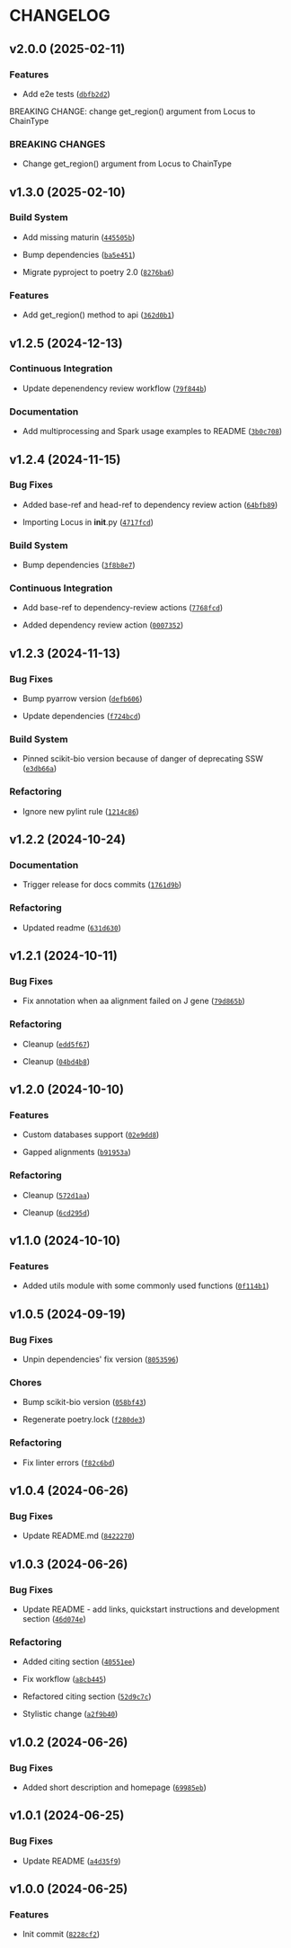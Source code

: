 # CHANGELOG


## v2.0.0 (2025-02-11)

### Features

- Add e2e tests
  ([`dbfb2d2`](https://github.com/NaturalAntibody/riot_na/commit/dbfb2d296c8f1f14645a6ffed9c549bbfff27b84))

BREAKING CHANGE: change get_region() argument from Locus to ChainType

### BREAKING CHANGES

- Change get_region() argument from Locus to ChainType


## v1.3.0 (2025-02-10)

### Build System

- Add missing maturin
  ([`445505b`](https://github.com/NaturalAntibody/riot_na/commit/445505bd1783e4b630d335e7d9388f2716f88762))

- Bump dependencies
  ([`ba5e451`](https://github.com/NaturalAntibody/riot_na/commit/ba5e45174a44d5433766a12c296f71edc43004e7))

- Migrate pyproject to poetry 2.0
  ([`8276ba6`](https://github.com/NaturalAntibody/riot_na/commit/8276ba60f4217db11efcc497486b720c84da1843))

### Features

- Add get_region() method to api
  ([`362d0b1`](https://github.com/NaturalAntibody/riot_na/commit/362d0b18ae9c758609e4c12ec4a985fb0bc3c104))


## v1.2.5 (2024-12-13)

### Continuous Integration

- Update depenendency review workflow
  ([`79f844b`](https://github.com/NaturalAntibody/riot_na/commit/79f844bce6ebea827d7e6b9ae973b8160f56f915))

### Documentation

- Add multiprocessing and Spark usage examples to README
  ([`3b0c708`](https://github.com/NaturalAntibody/riot_na/commit/3b0c70880fbef73707203192815e2e6243cce67a))


## v1.2.4 (2024-11-15)

### Bug Fixes

- Added base-ref and head-ref to dependency review action
  ([`64bfb89`](https://github.com/NaturalAntibody/riot_na/commit/64bfb89e6c2cdc06d96e9c85a69c5442511723d9))

- Importing Locus in __init__.py
  ([`4717fcd`](https://github.com/NaturalAntibody/riot_na/commit/4717fcdedd24182a40b79dd37e2178803784d6ae))

### Build System

- Bump dependencies
  ([`3f8b8e7`](https://github.com/NaturalAntibody/riot_na/commit/3f8b8e75194874f7a1c00dfc58c174e31dc298cf))

### Continuous Integration

- Add base-ref to dependency-review actions
  ([`7768fcd`](https://github.com/NaturalAntibody/riot_na/commit/7768fcda50e1661c5279ae4ae34abd880888575c))

- Added dependency review action
  ([`0007352`](https://github.com/NaturalAntibody/riot_na/commit/0007352e95dc7e549b49cc88af1ea8c9d596ea7e))


## v1.2.3 (2024-11-13)

### Bug Fixes

- Bump pyarrow version
  ([`defb606`](https://github.com/NaturalAntibody/riot_na/commit/defb6066d4867940998b6025a7e5d0680d44da69))

- Update dependencies
  ([`f724bcd`](https://github.com/NaturalAntibody/riot_na/commit/f724bcd900a659a26c9819ca2d672169c4ff4af7))

### Build System

- Pinned scikit-bio version because of danger of deprecating SSW
  ([`e3db66a`](https://github.com/NaturalAntibody/riot_na/commit/e3db66aad9d1d23a9660967b7dce1fe46b31836b))

### Refactoring

- Ignore new pylint rule
  ([`1214c86`](https://github.com/NaturalAntibody/riot_na/commit/1214c8632092627cc8f3163bba6f198cf26c9cf8))


## v1.2.2 (2024-10-24)

### Documentation

- Trigger release for docs commits
  ([`1761d9b`](https://github.com/NaturalAntibody/riot_na/commit/1761d9b11297a511ba5c90433fbf6adb6a36ec67))

### Refactoring

- Updated readme
  ([`631d630`](https://github.com/NaturalAntibody/riot_na/commit/631d630fe4ad27c6a2252f6e0e4d984f2a2b1114))


## v1.2.1 (2024-10-11)

### Bug Fixes

- Fix annotation when aa alignment failed on J gene
  ([`79d865b`](https://github.com/NaturalAntibody/riot_na/commit/79d865b601570e68e784d2f42b847fd026b942de))

### Refactoring

- Cleanup
  ([`edd5f67`](https://github.com/NaturalAntibody/riot_na/commit/edd5f6747205fbb4a66bf6db01408526b6ce52af))

- Cleanup
  ([`04bd4b8`](https://github.com/NaturalAntibody/riot_na/commit/04bd4b81a68fda7355f4e447ef5a4ebbc448de60))


## v1.2.0 (2024-10-10)

### Features

- Custom databases support
  ([`02e9dd8`](https://github.com/NaturalAntibody/riot_na/commit/02e9dd89cc64a49ed223a1e3d979f0fb9779a6ef))

- Gapped alignments
  ([`b91953a`](https://github.com/NaturalAntibody/riot_na/commit/b91953ad287d9e14b0f77461fb986a08612ee7d1))

### Refactoring

- Cleanup
  ([`572d1aa`](https://github.com/NaturalAntibody/riot_na/commit/572d1aaee93d83365ccd94bfdc1af3e511ba88a8))

- Cleanup
  ([`6cd295d`](https://github.com/NaturalAntibody/riot_na/commit/6cd295deb929c63dccfe642a50228b9ce0b883e9))


## v1.1.0 (2024-10-10)

### Features

- Added utils module with some commonly used functions
  ([`0f114b1`](https://github.com/NaturalAntibody/riot_na/commit/0f114b176b926aab7133101b0d0340abc5f42866))


## v1.0.5 (2024-09-19)

### Bug Fixes

- Unpin dependencies' fix version
  ([`8053596`](https://github.com/NaturalAntibody/riot_na/commit/8053596cacfaca9c7062b1d2180960b083ddd04c))

### Chores

- Bump scikit-bio version
  ([`058bf43`](https://github.com/NaturalAntibody/riot_na/commit/058bf436d5cb8cb2586ad1fc56a1312ca746946c))

- Regenerate poetry.lock
  ([`f280de3`](https://github.com/NaturalAntibody/riot_na/commit/f280de3dced15221c3eec21a019aa167e609da0f))

### Refactoring

- Fix linter errors
  ([`f82c6bd`](https://github.com/NaturalAntibody/riot_na/commit/f82c6bd6320c34f2c29e75071638e23b90408c16))


## v1.0.4 (2024-06-26)

### Bug Fixes

- Update README.md
  ([`8422270`](https://github.com/NaturalAntibody/riot_na/commit/84222708f7fb1c06cd74d15fb1b057d617242e2d))


## v1.0.3 (2024-06-26)

### Bug Fixes

- Update README - add links, quickstart instructions and development section
  ([`46d074e`](https://github.com/NaturalAntibody/riot_na/commit/46d074eac245ef67f3e6ce4c607b90fe94a6c907))

### Refactoring

- Added citing section
  ([`40551ee`](https://github.com/NaturalAntibody/riot_na/commit/40551eef5844eaf40587dadabaff0751441ca1e8))

- Fix workflow
  ([`a8cb445`](https://github.com/NaturalAntibody/riot_na/commit/a8cb4459f9151e98b7d203e0c94ba607d0b58feb))

- Refactored citing section
  ([`52d9c7c`](https://github.com/NaturalAntibody/riot_na/commit/52d9c7c1d6526c9458089ae27184df78867f0591))

- Stylistic change
  ([`a2f9b40`](https://github.com/NaturalAntibody/riot_na/commit/a2f9b403e3d788f368d85ac85e4f742719281798))


## v1.0.2 (2024-06-26)

### Bug Fixes

- Added short description and homepage
  ([`69985eb`](https://github.com/NaturalAntibody/riot_na/commit/69985eb3c6f26e98367636826929a725899c443b))


## v1.0.1 (2024-06-25)

### Bug Fixes

- Update README
  ([`a4d35f9`](https://github.com/NaturalAntibody/riot_na/commit/a4d35f9254c1f5edc911cd4489de326cfda5305b))


## v1.0.0 (2024-06-25)

### Features

- Init commit
  ([`8228cf2`](https://github.com/NaturalAntibody/riot_na/commit/8228cf2144a8a348c35c437121954c4797569f2d))
